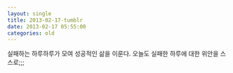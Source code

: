 ```yaml
---
layout: single
title: 2013-02-17-tumblr
date: 2013-02-17 05:55:00
categories: old
---
```

실패하는 하루하루가 모여 성공적인 삶을 이룬다. 오늘도 실패한 하루에 대한 위안을 스스로;;;


